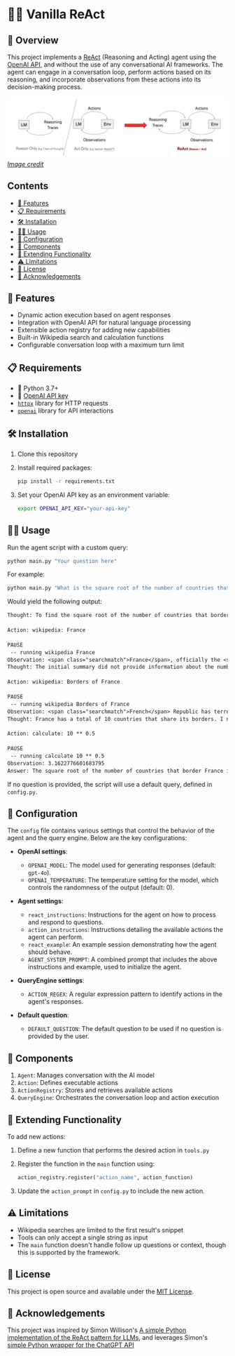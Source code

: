# 🍦🤖 Vanilla ReAct

## 🌟 Overview

This project implements a [ReAct](https://react-lm.github.io/) (Reasoning and Acting) agent using the [OpenAI API](https://openai.com/api/), and without the use of any conversational AI frameworks. The agent can engage in a conversation loop, perform actions based on its reasoning, and incorporate observations from these actions into its decision-making process.

![ReAct Agent](assets/react-image.png)
*[Image credit](https://react-lm.github.io/)*

## Contents

- [🚀 Features](#-features)
- [📋 Requirements](#-requirements)
- [🛠 Installation](#-installation)
- [🏃‍♂️ Usage](#️-usage)
- [🧩 Configuration](#-configuration)
- [🧰 Components](#-components)
- [🔌 Extending Functionality](#-extending-functionality)
- [⚠️ Limitations](#️-limitations)
- [📄 License](#-license)
- [🙏 Acknowledgements](#-acknowledgements)

## 🚀 Features

- Dynamic action execution based on agent responses
- Integration with OpenAI API for natural language processing
- Extensible action registry for adding new capabilities
- Built-in Wikipedia search and calculation functions
- Configurable conversation loop with a maximum turn limit

## 📋 Requirements

- 🐍 Python 3.7+
- 🔑 [OpenAI API key](https://platform.openai.com/api-keys)
- [`httpx`](https://pypi.org/project/httpx/) library for HTTP requests
- [`openai`](https://pypi.org/project/openai/) library for API interactions

## 🛠 Installation

1. Clone this repository
2. Install required packages:

    ```bash
    pip install -r requirements.txt
    ```

3. Set your OpenAI API key as an environment variable:

    ```bash
    export OPENAI_API_KEY="your-api-key"
    ```

## 🏃‍♂️ Usage

Run the agent script with a custom query:

```bash
python main.py "Your question here"
```

For example:

```bash
python main.py "What is the square root of the number of countries that border France?"
```

Would yield the following output:

```txt
Thought: To find the square root of the number of countries that border France, I first need to determine how many countries share a border with France. I should look this up on Wikipedia.

Action: wikipedia: France

PAUSE
 -- running wikipedia France
Observation: <span class="searchmatch">France</span>, officially the <span class="searchmatch">French</span> Republic, is a country located primarily in Western Europe. It also includes overseas regions and territories in the Americas
Thought: The initial summary did not provide information about the number of countries that border France. I need to look up the specific information about France's borders.

Action: wikipedia: Borders of France

PAUSE
 -- running wikipedia Borders of France
Observation: <span class="searchmatch">French</span> Republic has terrestrial <span class="searchmatch">borders</span> with 10 sovereign states, 8 <span class="searchmatch">bordering</span> Metropolitan <span class="searchmatch">France</span> and 2 <span class="searchmatch">bordering</span> the Overseas Departments <span class="searchmatch">of</span> <span class="searchmatch">France</span>,
Thought: France has a total of 10 countries that share its borders. I now need to calculate the square root of 10.

Action: calculate: 10 ** 0.5

PAUSE
 -- running calculate 10 ** 0.5
Observation: 3.1622776601683795
Answer: The square root of the number of countries that border France is approximately 3.16.
```

If no question is provided, the script will use a default query, defined in `config.py`.

## 🧩 Configuration

The `config` file contains various settings that control the behavior of the agent and the query engine. Below are the key configurations:

- **OpenAI settings**:
  - `OPENAI_MODEL`: The model used for generating responses (default: `gpt-4o`).
  - `OPENAI_TEMPERATURE`: The temperature setting for the model, which controls the randomness of the output (default: 0).

- **Agent settings**:
  - `react_instructions`: Instructions for the agent on how to process and respond to questions.
  - `action_instructions`: Instructions detailing the available actions the agent can perform.
  - `react_example`: An example session demonstrating how the agent should behave.
  - `AGENT_SYSTEM_PROMPT`: A combined prompt that includes the above instructions and example, used to initialize the agent.

- **QueryEngine settings**:
  - `ACTION_REGEX`: A regular expression pattern to identify actions in the agent's responses.

- **Default question**:
  - `DEFAULT_QUESTION`: The default question to be used if no question is provided by the user.


## 🧰 Components

1. `Agent`: Manages conversation with the AI model
2. `Action`: Defines executable actions
3. `ActionRegistry`: Stores and retrieves available actions
4. `QueryEngine`: Orchestrates the conversation loop and action execution

## 🔌 Extending Functionality

To add new actions:

1. Define a new function that performs the desired action in `tools.py`
2. Register the function in the `main` function using:

    ```python
    action_registry.register("action_name", action_function)
    ```

3. Update the `action_prompt` in `config.py` to include the new action.

## ⚠️ Limitations

- Wikipedia searches are limited to the first result's snippet
- Tools can only accept a single string as input
- The `main` function doesn't handle follow up questions or context, though this is supported by the framework.

## 📄 License

This project is open source and available under the [MIT License](LICENSE).

## 🙏 Acknowledgements

This project was inspired by Simon Willison's [A simple Python implementation of the ReAct pattern for LLMs](https://til.simonwillison.net/llms/python-react-pattern), and leverages Simon's [simple Python wrapper for the ChatGPT API](https://til.simonwillison.net/gpt3/chatgpt-api)
